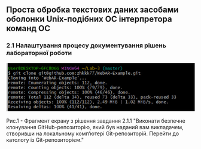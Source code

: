 ## Проста обробка текстових даних засобами оболонки Unix-подібних ОС інтерпретора команд ОС

### 2.1 Налаштування процесу документування рішень лабораторної роботи 

![image](https://github.com/zhkkk77/WebAR-Example/blob/Laboratory-work-3/photo_2024-03-23_01-53-09.jpg)

Рис.1 - Фрагмент екрану з рішення завдання 2.1.1 "Виконати безпечне клонування GitHub-репозиторію, який був наданий вам
викладачем, створивши на локальному комп’ютері Git-репозиторій. Перейти до катологу із Git-репозиторієм."
